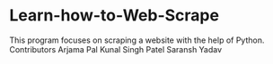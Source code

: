# Learn-how-to-Web-Scrape
This program focuses on scraping a website with the help of Python.
Contributors
Arjama Pal
Kunal Singh Patel
Saransh Yadav

